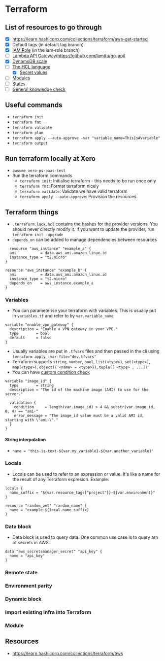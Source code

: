 # Terraform

## List of resources to go through
- [x] https://learn.hashicorp.com/collections/terraform/aws-get-started
- [x] Default tags (in default tag branch)
- [x] [IAM Role](https://learn.hashicorp.com/tutorials/terraform/aws-iam-policy?in=terraform/aws) (in the iam-role branch)
- [ ] [Lambda API Gateway](https://learn.hashicorp.com/tutorials/terraform/lambda-api-gateway?in=terraform/aws)(https://github.com/lamttu/go-api)
- [x] [DynamoDB scale](https://learn.hashicorp.com/tutorials/terraform/aws-dynamodb-scale?in=terraform/aws)
- [ ] [The HCL language](https://learn.hashicorp.com/collections/terraform/configuration-language)
  - [x] [Secret values](https://learn.hashicorp.com/tutorials/terraform/sensitive-variables?in=terraform/configuration-language)
- [ ] [Modules](https://learn.hashicorp.com/collections/terraform/modules)
- [ ] [States](https://learn.hashicorp.com/collections/terraform/state)
- [ ] [General knowledge check](https://learn.hashicorp.com/tutorials/terraform/associate-study?in=terraform/certification)

## Useful commands
- `terraform init`
- `terraform fmt`
- `terraform validate`
- `terraform plan`
- `terraform apply --auto-approve -var "variable_name=ThisIsAVariable"`
- `terraform output` 

## Run terraform locally at Xero
- `awsume xero-ps-paas-test`
- Run the terraform commands
  - `terraform init`: Initialise terraform - this needs to be run once only
  - `terraform fmt`: Format terraform nicely
  - `terraform validate`: Validate we have valid terraform
  - `terraform apply --auto-approve`: Provision the resources

## Terraform things
- `.terraform.lock.hcl` contains the hashes for the provider versions. You should never directly modify it.
If you want to update the provider, run `terraform init -upgrade`
- `depends_on` can be added to manage dependencies between resources
```
  resource "aws_instance" "example_a" {
  ami           = data.aws_ami.amazon_linux.id
  instance_type = "t2.micro"
}

resource "aws_instance" "example_b" {
  ami           = data.aws_ami.amazon_linux.id
  instance_type = "t2.micro"
  depends_on    = aws_instance.example_a
}
```

### Variables
- You can parameterise your terraform with variables. This is usually put in `variables.tf` and refer to by `var.variable_name`
```
variable "enable_vpn_gateway" {
  description = "Enable a VPN gateway in your VPC."
  type        = bool
  default     = false
}

```
- Usually variables are put in `.tfvars` files and then passed in the cli using `terraform apply -var-file="dev.tfvars"`
- Terraform supports `string`, `number`, `bool`, `list(<type>)`, `set(<type>)`, `map(<type>)`, `object({ <name> = <type>})`, `tuple([ <type> , ...])`
- You can have [custom condition check](https://www.terraform.io/language/expressions/custom-conditions)
```
variable "image_id" {
  type        = string
  description = "The id of the machine image (AMI) to use for the server."

  validation {
    condition     = length(var.image_id) > 4 && substr(var.image_id, 0, 4) == "ami-"
    error_message = "The image_id value must be a valid AMI id, starting with \"ami-\"."
  }
}

```
#### String interpolation
- `name = "this-is-text-${var.my_variable}-${var.another_variable}"`

### Locals
- Locals can be used to refer to an expression or value. It's like a name for the result of any Terraform expresion. Example: 
```
locals {
  name_suffix = "${var.resource_tags["project"]}-${var.environment}"
}

resource "random_pet" "random_name" {
  name = "example-${local.name_suffix}
}
```

### Data block

- Data block is used to query data. One common use case is to query arn of secrets in AWS
```
data "aws_secretsmanager_secret" "api_key" {
  name = "api_key"
}
```

### Remote state

### Environment parity

### Dynamic block

### Import existing infra into Terraform

### Module

## Resources
- https://learn.hashicorp.com/collections/terraform/aws